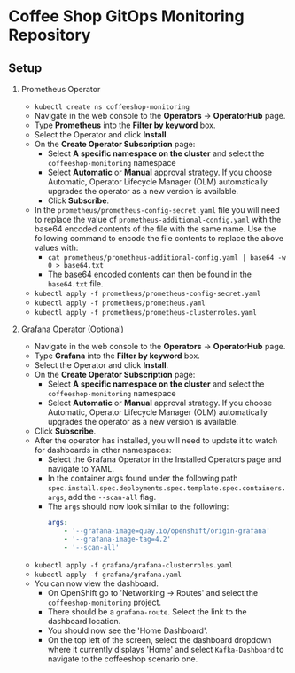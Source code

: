 # Coffee Shop GitOps Monitoring Repository

## Setup

1. Prometheus Operator

   * `kubectl create ns coffeeshop-monitoring`
   * Navigate in the web console to the **Operators** → **OperatorHub** page.
   * Type **Prometheus** into the **Filter by keyword** box.
   * Select the Operator and click **Install**.
   * On the **Create Operator Subscription** page:
     * Select **A specific namespace on the cluster** and select the `coffeeshop-monitoring` namespace
     * Select **Automatic** or **Manual** approval strategy. If you choose Automatic, Operator Lifecycle Manager (OLM) automatically upgrades the operator as a new version is available.
     * Click **Subscribe**.
   * In the `prometheus/prometheus-config-secret.yaml` file you will need to replace the value of `prometheus-additional-config.yaml` with the base64 encoded contents of the file with the same name. Use the following command to encode the file contents to replace the above values with:
     * `cat prometheus/prometheus-additional-config.yaml | base64 -w 0 > base64.txt`
     * The base64 encoded contents can then be found in the `base64.txt` file.
   * `kubectl apply -f prometheus/prometheus-config-secret.yaml`
   * `kubectl apply -f prometheus/prometheus.yaml`
   * `kubectl apply -f prometheus/prometheus-clusterroles.yaml`

1. Grafana Operator (Optional)

   * Navigate in the web console to the **Operators** → **OperatorHub** page.
   * Type **Grafana** into the **Filter by keyword** box.
   * Select the Operator and click **Install**.
   * On the **Create Operator Subscription** page:
     * Select **A specific namespace on the cluster** and select the `coffeeshop-monitoring` namespace
     * Select **Automatic** or **Manual** approval strategy. If you choose Automatic, Operator Lifecycle Manager (OLM) automatically upgrades the operator as a new version is available.
   * Click **Subscribe**.
   * After the operator has installed, you will need to update it to watch for dashboards in other namespaces:
     * Select the Grafana Operator in the Installed Operators page and navigate to YAML.
     * In the container args found under the following path `spec.install.spec.deployments.spec.template.spec.containers.args`, add the `--scan-all` flag.
     * The `args` should now look similar to the following:
        ```yaml
        args:
            - '--grafana-image=quay.io/openshift/origin-grafana'
            - '--grafana-image-tag=4.2'
            - '--scan-all'
        ```
   * `kubectl apply -f grafana/grafana-clusterroles.yaml`
   * `kubectl apply -f grafana/grafana.yaml`
   * You can now view the dashboard.
     * On OpenShift go to 'Networking -> Routes' and select the `coffeeshop-monitoring` project.
     * There should be a `grafana-route`. Select the link to the dashboard location.
     * You should now see the 'Home Dashboard'.
     * On the top left of the screen, select the dashboard dropdown where it currently displays 'Home' and select `Kafka-Dashboard` to navigate to the coffeeshop scenario one.
